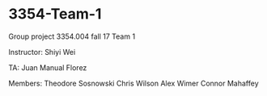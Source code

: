# 3354-Team-1
Group project 3354.004 fall 17 Team 1

Instructor:
  Shiyi Wei
 
TA:
   Juan Manual Florez

Members:
  Theodore Sosnowski
  Chris Wilson
  Alex Wimer
  Connor Mahaffey
  
